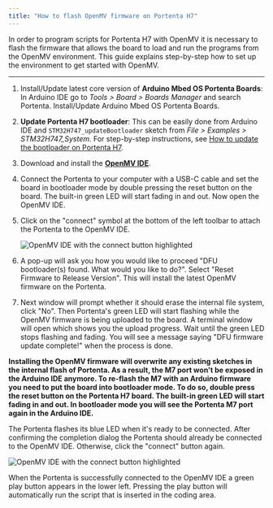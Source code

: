 ```yaml
---
title: "How to flash OpenMV firmware on Portenta H7"
---
```


In order to program scripts for Portenta H7 with OpenMV it is necessary to flash the firmware that allows the board to load and run the programs from the OpenMV environment. This guide explains step-by-step how to set up the environment to get started with OpenMV.

---

1. Install/Update latest core version of **Arduino Mbed OS Portenta Boards**: In Arduino IDE go to *Tools > Board > Boards Manager* and search Portenta. Install/Update Arduino Mbed OS Portenta Boards.

2. **Update Portenta H7 bootloader**: This can be easily done from Arduino IDE and `STM32H747_updateBootloader` sketch from _File > Examples > STM32H747_System_. For step-by-step instructions, see [How to update the bootloader on Portenta H7](https://support.arduino.cc/hc/en-us/articles/4404067649554-How-to-update-the-bootloader-on-Portenta-H7).

3. Download and install the [**OpenMV IDE**](https://openmv.io/pages/download).

4. Connect the Portenta to your computer with a USB-C cable and set the board in bootloader mode by double pressing the reset button on the board. The built-in green LED will start fading in and out. Now open the OpenMV IDE.

5. Click on the "connect" symbol at the bottom of the left toolbar to attach the Portenta to the OpenMV IDE.

   ![OpenMV IDE with the connect button highlighted](img/how_to_flash_openmv_firmware_portenta.png)

6. A pop-up will ask you how you would like to proceed "DFU bootloader(s) found. What would you like to do?". Select "Reset Firmware to Release Version". This will install the latest OpenMV firmware on the Portenta.

7. Next window will prompt whether it should erase the internal file system, click "No". Then Portenta's green LED will start flashing while the OpenMV firmware is being uploaded to the board. A terminal window will open which shows you the upload progress. Wait until the green LED stops flashing and fading. You will see a message saying "DFU firmware update complete!" when the process is done.

**Installing the OpenMV firmware will overwrite any existing sketches in the internal flash of Portenta. As a result, the M7 port won't be exposed in the Arduino IDE anymore. To re-flash the M7 with an Arduino firmware you need to put the board into bootloader mode. To do so, double press the reset button on the Portenta H7 board. The built-in green LED will start fading in and out. In bootloader mode you will see the Portenta M7 port again in the Arduino IDE.**

The Portenta flashes its blue LED when it's ready to be connected. After confirming the completion dialog the Portenta should already be connected to the OpenMV IDE. Otherwise, click the "connect" button again.

![OpenMV IDE with the connect button highlighted](img/how_to_flash_openmv_firmware_portenta_1.png)

When the Portenta is successfully connected to the OpenMV IDE a green play button appears in the lower left. Pressing the play button will automatically run the script that is inserted in the coding area.

